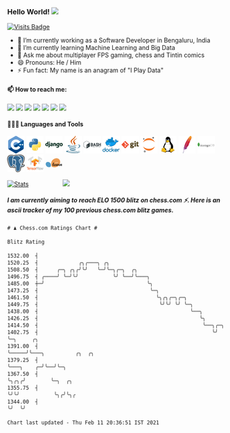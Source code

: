   ### Hello World!  <img src="https://github.com/sciencepal/sciencepal/blob/master/assets/Hi.gif" width="29px">
  [![Visits Badge](https://badges.pufler.dev/visits/sciencepal/sciencepal)](https://badges.pufler.dev/visits/sciencepal/sciencepal)
  
  - 🔭 I’m currently working as a Software Developer in Bengaluru, India
  - 🌱 I’m currently learning Machine Learning and Big Data
  - 💬 Ask me about multiplayer FPS gaming, chess and Tintin comics
  - 😄 Pronouns: He / Him
  - ⚡ Fun fact: My name is an anagram of "I Play Data"
  
  #### 📫 How to reach me:   
  [<img src="https://upload.wikimedia.org/wikipedia/commons/8/83/Steam_icon_logo.svg" width="3.5%"/>](https://steamcommunity.com/id/mongocds/)
  [<img src="https://github.com/sciencepal/sciencepal/blob/master/assets/discord-round.svg" width="3.5%"/>](https://discord.gg/MnUUbHe)
  [<img src="https://img.icons8.com/color/48/000000/twitter.png" width="3.5%"/>](https://twitter.com/sciencepal)
  [<img src="https://img.icons8.com/color/48/000000/linkedin.png" width="3.5%"/>](https://www.linkedin.com/in/adityapal1/)
  [<img src="https://img.icons8.com/fluent/48/000000/facebook-new.png" width="3.5%"/>](https://www.facebook.com/sciencepal/)
  [<img src="https://img.icons8.com/fluent/48/000000/instagram-new.png" width="3.5%"/>](https://www.instagram.com/aditya_sciencepal/)
  <a href="mailto:aditya.pal.science@gmail.com"> <img src="https://img.icons8.com/fluent/48/000000/gmail.png" width="3.5%"/> </a>
  
  #### 👨🏻‍💻 Languages and Tools <br />
  <code><img height="40" src="https://raw.githubusercontent.com/github/explore/80688e429a7d4ef2fca1e82350fe8e3517d3494d/topics/cpp/cpp.png"></code>
  <code><img height="40" src="https://raw.githubusercontent.com/github/explore/80688e429a7d4ef2fca1e82350fe8e3517d3494d/topics/python/python.png"></code>
  <code><img height="40" src="https://raw.githubusercontent.com/github/explore/80688e429a7d4ef2fca1e82350fe8e3517d3494d/topics/django/django.png"></code>
  <code><img height="40" src="https://raw.githubusercontent.com/github/explore/80688e429a7d4ef2fca1e82350fe8e3517d3494d/topics/java/java.png"></code>
  <code><img height="40" src="https://raw.githubusercontent.com/github/explore/80688e429a7d4ef2fca1e82350fe8e3517d3494d/topics/bash/bash.png"></code>
  <code><img height="40" src="https://raw.githubusercontent.com/github/explore/80688e429a7d4ef2fca1e82350fe8e3517d3494d/topics/docker/docker.png"></code>
  <code><img height="40" src="https://raw.githubusercontent.com/github/explore/80688e429a7d4ef2fca1e82350fe8e3517d3494d/topics/git/git.png"></code>
  <code><img height="40" src="https://raw.githubusercontent.com/github/explore/80688e429a7d4ef2fca1e82350fe8e3517d3494d/topics/jupyter-notebook/jupyter-notebook.png"></code>
  <code><img height="40" src="https://raw.githubusercontent.com/github/explore/80688e429a7d4ef2fca1e82350fe8e3517d3494d/topics/linux/linux.png"></code>
  <code><img height="40" src="https://raw.githubusercontent.com/github/explore/80688e429a7d4ef2fca1e82350fe8e3517d3494d/topics/maven/maven.png"></code>
  <code><img height="40" src="https://raw.githubusercontent.com/github/explore/80688e429a7d4ef2fca1e82350fe8e3517d3494d/topics/mongodb/mongodb.png"></code>
  <code><img height="40" src="https://raw.githubusercontent.com/github/explore/80688e429a7d4ef2fca1e82350fe8e3517d3494d/topics/postgresql/postgresql.png"></code>
  <code><img height="40" src="https://raw.githubusercontent.com/github/explore/80688e429a7d4ef2fca1e82350fe8e3517d3494d/topics/tensorflow/tensorflow.png"></code>
  <code><img height="40" src="https://raw.githubusercontent.com/github/explore/80688e429a7d4ef2fca1e82350fe8e3517d3494d/topics/scikit-learn/scikit-learn.png"></code>
  
  [![Stats](https://github-readme-stats.vercel.app/api?username=sciencepal&show_icons=true&theme=radical)](https://github-readme-stats.vercel.app/api?username=sciencepal&show_icons=true&theme=radical)&nbsp; &nbsp; &nbsp; &nbsp; &nbsp; &nbsp; &nbsp; &nbsp; &nbsp; &nbsp; <img src="https://github.com/sciencepal/sciencepal/blob/master/assets/saved.gif" width="195">
  
  ##### I am currently aiming to reach ELO 1500 blitz on chess.com ⚡. Here is an ascii tracker of my 100 previous chess.com blitz games.

  ```
  # ♟︎ Chess.com Ratings Chart #
  
  Blitz Rating

 1532.00  ┤
 1520.25  ┤             ╭╮╭───╮ ╭╮
 1508.50  ┤      ╭─╮ ╭╮╭╯╰╯   ╰─╯╰─╮╭─╮  ╭╮
 1496.75  ┤ ╭────╯ ╰─╯╰╯           ╰╯ ╰──╯╰───╮
 1485.00  ┼─╯                                 ╰╮
 1473.25  ┤                                    ╰─╮
 1461.50  ┤                                      ╰╮╭╮╭─╮╭─╮
 1449.75  ┤                                       ╰╯╰╯ ╰╯ ╰─╮
 1438.00  ┤                                                 ╰──╮
 1426.25  ┤                                                    ╰╮
 1414.50  ┤                                                     ╰──╮╭─╮
 1402.75  ┤                                                        ╰╯ ╰─╮     ╭╮
 1391.00  ┤                                                             ╰─────╯╰───╮          ╭╮  ╭╮
 1379.25  ┤                                                                        ╰───╮    ╭─╯╰──╯╰─╮
 1367.50  ┤                                                                            ╰╮╭╮╭╯        ╰─╮  ╭╮
 1355.75  ┤                                                                             ╰╯╰╯           ╰╮╭╯╰╮╭
 1344.00  ┤                                                                                             ╰╯  ╰╯

Chart last updated - Thu Feb 11 20:36:51 IST 2021  
  ```
  
